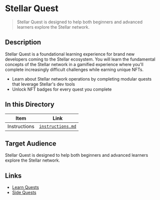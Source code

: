 # Stellar Quest

> Stellar Quest is designed to help both beginners and advanced learners explore the Stellar network.

## Description

Stellar Quest is a foundational learning experience for brand new developers coming to the Stellar ecosystem. You will learn the fundamental concepts of the Stellar network in a gamified experience where you'll complete increasingly difficult challenges while earning unique NFTs.

- Learn about Stellar network operations by completing modular quests that leverage Stellar's dev tools
- Unlock NFT badges for every quest you complete

## In this Directory

| Item         | Link                                     |
| ------------ | ---------------------------------------- |
| Instructions | [`instructions.md`](./instructions.md)   |

## Target Audience

Stellar Quest is designed to help both beginners and advanced learners explore the Stellar network.

## Links

- [Learn Quests](https://quest.stellar.org/learn)
- [Side Quests](https://quest.stellar.org/side-quests)
